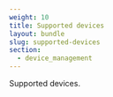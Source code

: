 ```yaml
---
weight: 10
title: Supported devices
layout: bundle
slug: supported-devices
section:
  - device_management
---
```


Supported devices.
